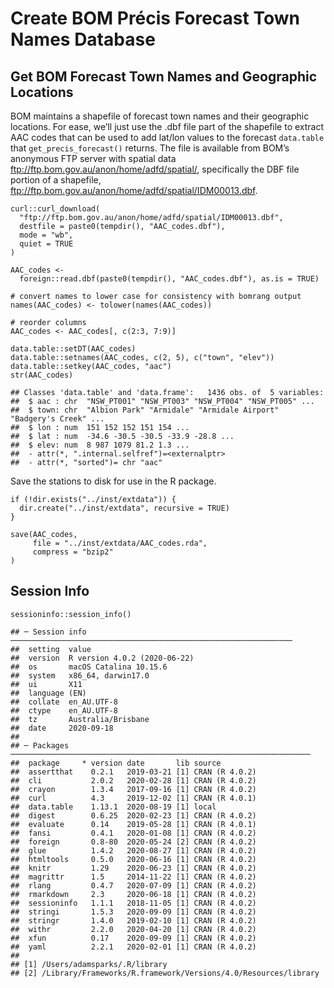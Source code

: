 Create BOM Précis Forecast Town Names Database
================

Get BOM Forecast Town Names and Geographic Locations
----------------------------------------------------

BOM maintains a shapefile of forecast town names and their geographic
locations. For ease, we’ll just use the .dbf file part of the shapefile
to extract AAC codes that can be used to add lat/lon values to the
forecast `data.table` that `get_precis_forecast()` returns. The file is
available from BOM’s anonymous FTP server with spatial data
<a href="ftp://ftp.bom.gov.au/anon/home/adfd/spatial/" class="uri">ftp://ftp.bom.gov.au/anon/home/adfd/spatial/</a>,
specifically the DBF file portion of a shapefile,
<a href="ftp://ftp.bom.gov.au/anon/home/adfd/spatial/IDM00013.dbf" class="uri">ftp://ftp.bom.gov.au/anon/home/adfd/spatial/IDM00013.dbf</a>.

    curl::curl_download(
      "ftp://ftp.bom.gov.au/anon/home/adfd/spatial/IDM00013.dbf",
      destfile = paste0(tempdir(), "AAC_codes.dbf"),
      mode = "wb",
      quiet = TRUE
    )

    AAC_codes <-
      foreign::read.dbf(paste0(tempdir(), "AAC_codes.dbf"), as.is = TRUE)

    # convert names to lower case for consistency with bomrang output
    names(AAC_codes) <- tolower(names(AAC_codes))

    # reorder columns
    AAC_codes <- AAC_codes[, c(2:3, 7:9)]

    data.table::setDT(AAC_codes)
    data.table::setnames(AAC_codes, c(2, 5), c("town", "elev"))
    data.table::setkey(AAC_codes, "aac")
    str(AAC_codes)

    ## Classes 'data.table' and 'data.frame':   1436 obs. of  5 variables:
    ##  $ aac : chr  "NSW_PT001" "NSW_PT003" "NSW_PT004" "NSW_PT005" ...
    ##  $ town: chr  "Albion Park" "Armidale" "Armidale Airport" "Badgery's Creek" ...
    ##  $ lon : num  151 152 152 151 154 ...
    ##  $ lat : num  -34.6 -30.5 -30.5 -33.9 -28.8 ...
    ##  $ elev: num  8 987 1079 81.2 1.3 ...
    ##  - attr(*, ".internal.selfref")=<externalptr> 
    ##  - attr(*, "sorted")= chr "aac"

Save the stations to disk for use in the R package.

    if (!dir.exists("../inst/extdata")) {
      dir.create("../inst/extdata", recursive = TRUE)
    }

    save(AAC_codes,
         file = "../inst/extdata/AAC_codes.rda",
         compress = "bzip2"
    )

Session Info
------------

    sessioninfo::session_info()

    ## ─ Session info ───────────────────────────────────────────────────────────────
    ##  setting  value                       
    ##  version  R version 4.0.2 (2020-06-22)
    ##  os       macOS Catalina 10.15.6      
    ##  system   x86_64, darwin17.0          
    ##  ui       X11                         
    ##  language (EN)                        
    ##  collate  en_AU.UTF-8                 
    ##  ctype    en_AU.UTF-8                 
    ##  tz       Australia/Brisbane          
    ##  date     2020-09-18                  
    ## 
    ## ─ Packages ───────────────────────────────────────────────────────────────────
    ##  package     * version date       lib source        
    ##  assertthat    0.2.1   2019-03-21 [1] CRAN (R 4.0.2)
    ##  cli           2.0.2   2020-02-28 [1] CRAN (R 4.0.2)
    ##  crayon        1.3.4   2017-09-16 [1] CRAN (R 4.0.2)
    ##  curl          4.3     2019-12-02 [1] CRAN (R 4.0.1)
    ##  data.table    1.13.1  2020-08-19 [1] local         
    ##  digest        0.6.25  2020-02-23 [1] CRAN (R 4.0.2)
    ##  evaluate      0.14    2019-05-28 [1] CRAN (R 4.0.1)
    ##  fansi         0.4.1   2020-01-08 [1] CRAN (R 4.0.2)
    ##  foreign       0.8-80  2020-05-24 [2] CRAN (R 4.0.2)
    ##  glue          1.4.2   2020-08-27 [1] CRAN (R 4.0.2)
    ##  htmltools     0.5.0   2020-06-16 [1] CRAN (R 4.0.2)
    ##  knitr         1.29    2020-06-23 [1] CRAN (R 4.0.2)
    ##  magrittr      1.5     2014-11-22 [1] CRAN (R 4.0.2)
    ##  rlang         0.4.7   2020-07-09 [1] CRAN (R 4.0.2)
    ##  rmarkdown     2.3     2020-06-18 [1] CRAN (R 4.0.2)
    ##  sessioninfo   1.1.1   2018-11-05 [1] CRAN (R 4.0.2)
    ##  stringi       1.5.3   2020-09-09 [1] CRAN (R 4.0.2)
    ##  stringr       1.4.0   2019-02-10 [1] CRAN (R 4.0.2)
    ##  withr         2.2.0   2020-04-20 [1] CRAN (R 4.0.2)
    ##  xfun          0.17    2020-09-09 [1] CRAN (R 4.0.2)
    ##  yaml          2.2.1   2020-02-01 [1] CRAN (R 4.0.2)
    ## 
    ## [1] /Users/adamsparks/.R/library
    ## [2] /Library/Frameworks/R.framework/Versions/4.0/Resources/library
